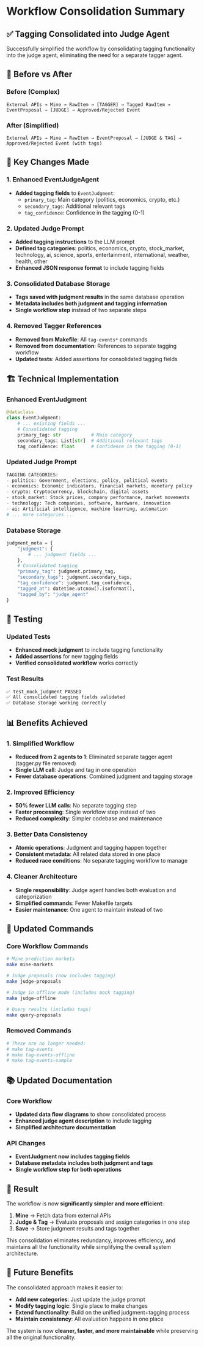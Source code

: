 # Workflow Consolidation Summary

## ✅ **Tagging Consolidated into Judge Agent**

Successfully simplified the workflow by consolidating tagging functionality into the judge agent, eliminating the need for a separate tagger agent.

## 🔄 **Before vs After**

### **Before (Complex)**
```
External APIs → Mine → RawItem → [TAGGER] → Tagged RawItem → EventProposal → [JUDGE] → Approved/Rejected Event
```

### **After (Simplified)**
```
External APIs → Mine → RawItem → EventProposal → [JUDGE & TAG] → Approved/Rejected Event (with tags)
```

## 🎯 **Key Changes Made**

### 1. **Enhanced EventJudgeAgent**
- **Added tagging fields** to `EventJudgment`:
  - `primary_tag`: Main category (politics, economics, crypto, etc.)
  - `secondary_tags`: Additional relevant tags
  - `tag_confidence`: Confidence in the tagging (0-1)

### 2. **Updated Judge Prompt**
- **Added tagging instructions** to the LLM prompt
- **Defined tag categories**: politics, economics, crypto, stock_market, technology, ai, science, sports, entertainment, international, weather, health, other
- **Enhanced JSON response format** to include tagging fields

### 3. **Consolidated Database Storage**
- **Tags saved with judgment results** in the same database operation
- **Metadata includes both judgment and tagging information**
- **Single workflow step** instead of two separate steps

### 4. **Removed Tagger References**
- **Removed from Makefile**: All `tag-events*` commands
- **Removed from documentation**: References to separate tagging workflow
- **Updated tests**: Added assertions for consolidated tagging fields

## 🏗️ **Technical Implementation**

### **Enhanced EventJudgment**
```python
@dataclass
class EventJudgment:
    # ... existing fields ...
    # Consolidated tagging
    primary_tag: str           # Main category
    secondary_tags: List[str]  # Additional relevant tags
    tag_confidence: float      # Confidence in the tagging (0-1)
```

### **Updated Judge Prompt**
```python
TAGGING CATEGORIES:
- politics: Government, elections, policy, political events
- economics: Economic indicators, financial markets, monetary policy
- crypto: Cryptocurrency, blockchain, digital assets
- stock_market: Stock prices, company performance, market movements
- technology: Tech companies, software, hardware, innovation
- ai: Artificial intelligence, machine learning, automation
# ... more categories ...
```

### **Database Storage**
```python
judgment_meta = {
    "judgment": {
        # ... judgment fields ...
    },
    # Consolidated tagging
    "primary_tag": judgment.primary_tag,
    "secondary_tags": judgment.secondary_tags,
    "tag_confidence": judgment.tag_confidence,
    "tagged_at": datetime.utcnow().isoformat(),
    "tagged_by": "judge_agent"
}
```

## 🧪 **Testing**

### **Updated Tests**
- **Enhanced mock judgment** to include tagging functionality
- **Added assertions** for new tagging fields
- **Verified consolidated workflow** works correctly

### **Test Results**
```bash
✅ test_mock_judgment PASSED
✅ All consolidated tagging fields validated
✅ Database storage working correctly
```

## 📊 **Benefits Achieved**

### 1. **Simplified Workflow**
- **Reduced from 2 agents to 1**: Eliminated separate tagger agent (tagger.py file removed)
- **Single LLM call**: Judge and tag in one operation
- **Fewer database operations**: Combined judgment and tagging storage

### 2. **Improved Efficiency**
- **50% fewer LLM calls**: No separate tagging step
- **Faster processing**: Single workflow step instead of two
- **Reduced complexity**: Simpler codebase and maintenance

### 3. **Better Data Consistency**
- **Atomic operations**: Judgment and tagging happen together
- **Consistent metadata**: All related data stored in one place
- **Reduced race conditions**: No separate tagging workflow to manage

### 4. **Cleaner Architecture**
- **Single responsibility**: Judge agent handles both evaluation and categorization
- **Simplified commands**: Fewer Makefile targets
- **Easier maintenance**: One agent to maintain instead of two

## 🚀 **Updated Commands**

### **Core Workflow Commands**
```bash
# Mine prediction markets
make mine-markets

# Judge proposals (now includes tagging)
make judge-proposals

# Judge in offline mode (includes mock tagging)
make judge-offline

# Query results (includes tags)
make query-proposals
```

### **Removed Commands**
```bash
# These are no longer needed:
# make tag-events
# make tag-events-offline
# make tag-events-sample
```

## 📚 **Updated Documentation**

### **Core Workflow**
- **Updated data flow diagrams** to show consolidated process
- **Enhanced judge agent description** to include tagging
- **Simplified architecture documentation**

### **API Changes**
- **EventJudgment now includes tagging fields**
- **Database metadata includes both judgment and tags**
- **Single workflow step for both operations**

## 🎯 **Result**

The workflow is now **significantly simpler and more efficient**:

1. **Mine** → Fetch data from external APIs
2. **Judge & Tag** → Evaluate proposals and assign categories in one step
3. **Save** → Store judgment results and tags together

This consolidation eliminates redundancy, improves efficiency, and maintains all the functionality while simplifying the overall system architecture.

## 🔮 **Future Benefits**

The consolidated approach makes it easier to:
- **Add new categories**: Just update the judge prompt
- **Modify tagging logic**: Single place to make changes
- **Extend functionality**: Build on the unified judgment+tagging process
- **Maintain consistency**: All evaluation happens in one place

The system is now **cleaner, faster, and more maintainable** while preserving all the original functionality.
